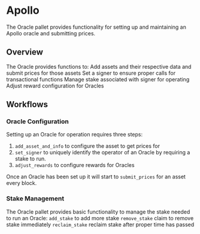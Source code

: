 # Apollo

The Oracle pallet provides functionality for setting up and maintaining an Apollo oracle and submitting prices.

## Overview

The Oracle provides functions to:
Add assets and their respective data and submit prices for those assets
Set a signer to ensure proper calls for transactional functions
Manage stake associated with signer for operating
Adjust reward configuration for Oracles

## Workflows

### Oracle Configuration

Setting up an Oracle for operation requires three steps:
1. `add_asset_and_info` to configure the asset to get prices for
2. `set_signer` to uniquely identify the operator of an Oracle by requiring a stake to run.
3. `adjust_rewards` to configure rewards for Oracles

Once an Oracle has been set up it will start to `submit_prices` for an asset every block.

### Stake Management

The Oracle pallet provides basic functionality to manage the stake needed to run an Oracle:
`add_stake` to add more stake
`remove_stake` claim to remove stake immediately
`reclaim_stake` reclaim stake after proper time has passed

